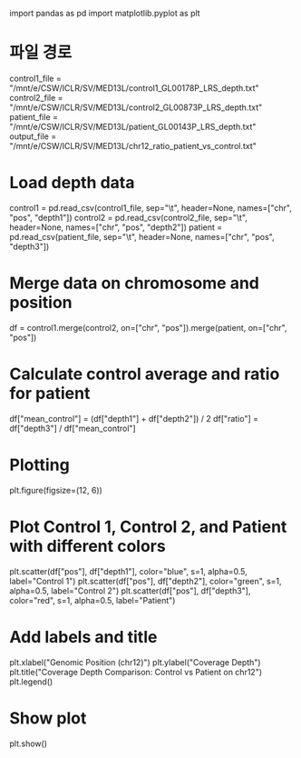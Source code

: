 import pandas as pd
import matplotlib.pyplot as plt

# 파일 경로
control1_file = "/mnt/e/CSW/ICLR/SV/MED13L/control1_GL00178P_LRS_depth.txt"
control2_file = "/mnt/e/CSW/ICLR/SV/MED13L/control2_GL00873P_LRS_depth.txt"
patient_file = "/mnt/e/CSW/ICLR/SV/MED13L/patient_GL00143P_LRS_depth.txt"
output_file = "/mnt/e/CSW/ICLR/SV/MED13L/chr12_ratio_patient_vs_control.txt"

# Load depth data
control1 = pd.read_csv(control1_file, sep="\t", header=None, names=["chr", "pos", "depth1"])
control2 = pd.read_csv(control2_file, sep="\t", header=None, names=["chr", "pos", "depth2"])
patient = pd.read_csv(patient_file, sep="\t", header=None, names=["chr", "pos", "depth3"])

# Merge data on chromosome and position
df = control1.merge(control2, on=["chr", "pos"]).merge(patient, on=["chr", "pos"])

# Calculate control average and ratio for patient
df["mean_control"] = (df["depth1"] + df["depth2"]) / 2
df["ratio"] = df["depth3"] / df["mean_control"]

# Plotting
plt.figure(figsize=(12, 6))

# Plot Control 1, Control 2, and Patient with different colors
plt.scatter(df["pos"], df["depth1"], color="blue", s=1, alpha=0.5, label="Control 1")
plt.scatter(df["pos"], df["depth2"], color="green", s=1, alpha=0.5, label="Control 2")
plt.scatter(df["pos"], df["depth3"], color="red", s=1, alpha=0.5, label="Patient")

# Add labels and title
plt.xlabel("Genomic Position (chr12)")
plt.ylabel("Coverage Depth")
plt.title("Coverage Depth Comparison: Control vs Patient on chr12")
plt.legend()

# Show plot
plt.show()
